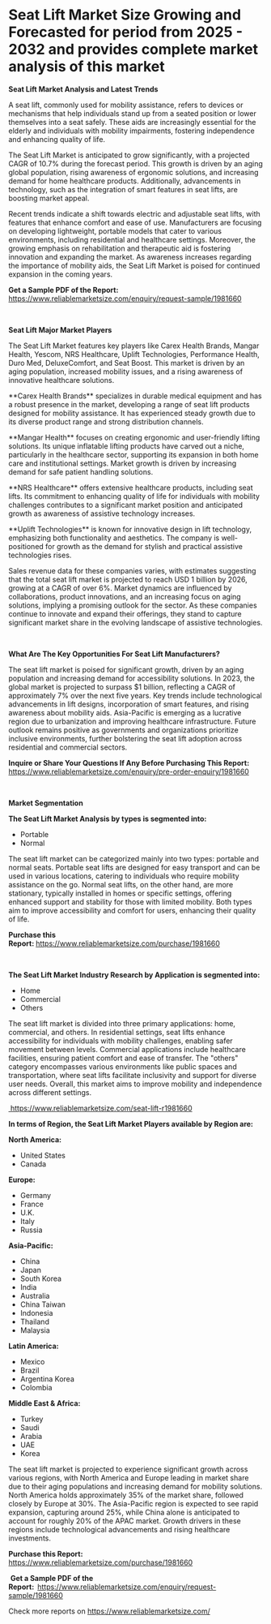 <p><h1>Seat Lift Market Size Growing and Forecasted for period from 2025 - 2032 and provides complete market analysis of this market</h1></p><p><strong>Seat Lift Market Analysis and Latest Trends</strong></p>
<p><p>A seat lift, commonly used for mobility assistance, refers to devices or mechanisms that help individuals stand up from a seated position or lower themselves into a seat safely. These aids are increasingly essential for the elderly and individuals with mobility impairments, fostering independence and enhancing quality of life.</p><p>The Seat Lift Market is anticipated to grow significantly, with a projected CAGR of 10.7% during the forecast period. This growth is driven by an aging global population, rising awareness of ergonomic solutions, and increasing demand for home healthcare products. Additionally, advancements in technology, such as the integration of smart features in seat lifts, are boosting market appeal.</p><p>Recent trends indicate a shift towards electric and adjustable seat lifts, with features that enhance comfort and ease of use. Manufacturers are focusing on developing lightweight, portable models that cater to various environments, including residential and healthcare settings. Moreover, the growing emphasis on rehabilitation and therapeutic aid is fostering innovation and expanding the market. As awareness increases regarding the importance of mobility aids, the Seat Lift Market is poised for continued expansion in the coming years.</p></p>
<p><strong>Get a Sample PDF of the Report:&nbsp;</strong> <a href="https://www.reliablemarketsize.com/enquiry/request-sample/1981660?utm_campaign=1872&utm_medium=2&utm_source=Github&utm_content=ia&utm_term=08022025&utm_id=seat-lift">https://www.reliablemarketsize.com/enquiry/request-sample/1981660</a></p>
<p>&nbsp;</p>
<p><strong>Seat Lift Major Market Players</strong></p>
<p><p>The Seat Lift Market features key players like Carex Health Brands, Mangar Health, Yescom, NRS Healthcare, Uplift Technologies, Performance Health, Duro Med, DeluxeComfort, and Seat Boost. This market is driven by an aging population, increased mobility issues, and a rising awareness of innovative healthcare solutions.</p><p>**Carex Health Brands** specializes in durable medical equipment and has a robust presence in the market, developing a range of seat lift products designed for mobility assistance. It has experienced steady growth due to its diverse product range and strong distribution channels.</p><p>**Mangar Health** focuses on creating ergonomic and user-friendly lifting solutions. Its unique inflatable lifting products have carved out a niche, particularly in the healthcare sector, supporting its expansion in both home care and institutional settings. Market growth is driven by increasing demand for safe patient handling solutions.</p><p>**NRS Healthcare** offers extensive healthcare products, including seat lifts. Its commitment to enhancing quality of life for individuals with mobility challenges contributes to a significant market position and anticipated growth as awareness of assistive technology increases.</p><p>**Uplift Technologies** is known for innovative design in lift technology, emphasizing both functionality and aesthetics. The company is well-positioned for growth as the demand for stylish and practical assistive technologies rises.</p><p>Sales revenue data for these companies varies, with estimates suggesting that the total seat lift market is projected to reach USD 1 billion by 2026, growing at a CAGR of over 6%. Market dynamics are influenced by collaborations, product innovations, and an increasing focus on aging solutions, implying a promising outlook for the sector. As these companies continue to innovate and expand their offerings, they stand to capture significant market share in the evolving landscape of assistive technologies.</p></p>
<p>&nbsp;</p>
<p><strong>What Are The Key Opportunities For Seat Lift Manufacturers?</strong></p>
<p><p>The seat lift market is poised for significant growth, driven by an aging population and increasing demand for accessibility solutions. In 2023, the global market is projected to surpass $1 billion, reflecting a CAGR of approximately 7% over the next five years. Key trends include technological advancements in lift designs, incorporation of smart features, and rising awareness about mobility aids. Asia-Pacific is emerging as a lucrative region due to urbanization and improving healthcare infrastructure. Future outlook remains positive as governments and organizations prioritize inclusive environments, further bolstering the seat lift adoption across residential and commercial sectors.</p></p>
<p><strong>Inquire or Share Your Questions If Any Before Purchasing This Report:</strong> <a href="https://www.reliablemarketsize.com/enquiry/pre-order-enquiry/1981660?utm_campaign=1872&utm_medium=2&utm_source=Github&utm_content=ia&utm_term=08022025&utm_id=seat-lift">https://www.reliablemarketsize.com/enquiry/pre-order-enquiry/1981660</a></p>
<p>&nbsp;</p>
<p><strong>Market Segmentation</strong></p>
<p><strong>The Seat Lift Market Analysis by types is segmented into:</strong></p>
<p><ul><li>Portable</li><li>Normal</li></ul></p>
<p><p>The seat lift market can be categorized mainly into two types: portable and normal seats. Portable seat lifts are designed for easy transport and can be used in various locations, catering to individuals who require mobility assistance on the go. Normal seat lifts, on the other hand, are more stationary, typically installed in homes or specific settings, offering enhanced support and stability for those with limited mobility. Both types aim to improve accessibility and comfort for users, enhancing their quality of life.</p></p>
<p><strong>Purchase this Report:&nbsp;</strong><a href="https://www.reliablemarketsize.com/purchase/1981660?utm_campaign=1872&utm_medium=2&utm_source=Github&utm_content=ia&utm_term=08022025&utm_id=seat-lift">https://www.reliablemarketsize.com/purchase/1981660</a></p>
<p>&nbsp;</p>
<p><strong>The Seat Lift Market Industry Research by Application is segmented into:</strong></p>
<p><ul><li>Home</li><li>Commercial</li><li>Others</li></ul></p>
<p><p>The seat lift market is divided into three primary applications: home, commercial, and others. In residential settings, seat lifts enhance accessibility for individuals with mobility challenges, enabling safer movement between levels. Commercial applications include healthcare facilities, ensuring patient comfort and ease of transfer. The "others" category encompasses various environments like public spaces and transportation, where seat lifts facilitate inclusivity and support for diverse user needs. Overall, this market aims to improve mobility and independence across different settings.</p></p>
<p><a href="https://www.reliablemarketsize.com/seat-lift-r1981660?utm_campaign=1872&utm_medium=2&utm_source=Github&utm_content=ia&utm_term=08022025&utm_id=seat-lift">&nbsp;https://www.reliablemarketsize.com/seat-lift-r1981660</a></p>
<p><strong>In terms of Region, the Seat Lift Market Players available by Region are:</strong></p>
<p>
    <p> <strong> North America: </strong>
        <ul>
            <li>United States</li>
            <li>Canada</li>
        </ul>
        </p> 
    <p> <strong> Europe: </strong>
        <ul>
            <li>Germany</li>
            <li>France</li>
            <li>U.K.</li>
            <li>Italy</li>
            <li>Russia</li>
        </ul>
        </p> 
    <p> <strong> Asia-Pacific: </strong>
        <ul>
            <li>China</li>
            <li>Japan</li>
            <li>South Korea</li>
            <li>India</li>
            <li>Australia</li>
            <li>China Taiwan</li>
            <li>Indonesia</li>
            <li>Thailand</li>
            <li>Malaysia</li>
        </ul>
        </p> 
    <p> <strong> Latin America: </strong>
        <ul>
            <li>Mexico</li>
            <li>Brazil</li>
            <li>Argentina Korea</li>
            <li>Colombia</li>
        </ul>
        </p> 
    <p> <strong> Middle East & Africa: </strong>
        <ul>
            <li>Turkey</li>
            <li>Saudi</li>
            <li>Arabia</li>
            <li>UAE</li>
            <li>Korea</li>
        </ul>
    </p>
    </p>
<p><p>The seat lift market is projected to experience significant growth across various regions, with North America and Europe leading in market share due to their aging populations and increasing demand for mobility solutions. North America holds approximately 35% of the market share, followed closely by Europe at 30%. The Asia-Pacific region is expected to see rapid expansion, capturing around 25%, while China alone is anticipated to account for roughly 20% of the APAC market. Growth drivers in these regions include technological advancements and rising healthcare investments.</p></p>
<p><strong>Purchase this Report: </strong><a href="https://www.reliablemarketsize.com/purchase/1981660?utm_campaign=1872&utm_medium=2&utm_source=Github&utm_content=ia&utm_term=08022025&utm_id=seat-lift">https://www.reliablemarketsize.com/purchase/1981660</a></p>
<p>&nbsp;<strong>Get a Sample PDF of the Report:&nbsp;&nbsp;</strong><a href="https://www.reliablemarketsize.com/enquiry/request-sample/1981660?utm_campaign=1872&utm_medium=2&utm_source=Github&utm_content=ia&utm_term=08022025&utm_id=seat-lift">https://www.reliablemarketsize.com/enquiry/request-sample/1981660</a></p>
<p><strong></strong></p>
<p>Check more reports on <a href="https://www.reliablemarketsize.com/?utm_campaign=1872&utm_medium=2&utm_source=Github&utm_content=ia&utm_term=08022025&utm_id=seat-lift">https://www.reliablemarketsize.com/</a></p>